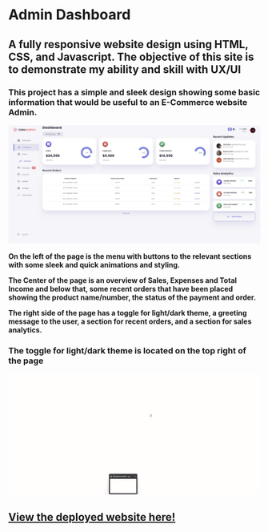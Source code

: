 
# **Admin Dashboard**
## **A fully responsive website design using HTML, CSS, and Javascript. The objective of this site is to demonstrate my ability and skill with UX/UI** 
### This project has a simple and sleek design showing some basic information that would be useful to an E-Commerce website Admin.
![alt text](images/README-images/landing.jpg)


**On the left of the page is the menu with buttons to the relevant sections with some sleek and quick animations and styling.**

**The Center of the page is an overview of Sales, Expenses and Total Income and below that, some recent orders that have been placed showing the product name/number, the status of the payment and order.**

**The right side of the page has a toggle for light/dark theme, a greeting message to the user, a section for recent orders, and a section for sales analytics.**



### **The toggle for light/dark theme is located on the top right of the page**
![](https://github.com/E01N-MURPHY/Responsive-Admin-Dashboard/blob/main/images/README-images/themegif.gif)

## [View the deployed website here!](https://e01n-murphy.github.io/Responsive-Admin-Dashboard/)

